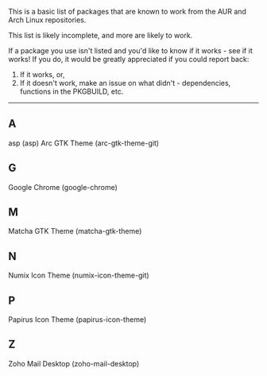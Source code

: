This is a basic list of packages that are known to work from the AUR and Arch Linux repositories.

This list is likely incomplete, and more are likely to work.

If a package you use isn't listed and you'd like to know if it works - see if it works! If you do, it would be greatly appreciated if you could report back:

1. If it works, or,
2. If it doesn't work, make an issue on what didn't - dependencies, functions in the PKGBUILD, etc.

---

## A
asp (asp)
Arc GTK Theme (arc-gtk-theme-git)

## G
Google Chrome (google-chrome)

## M
Matcha GTK Theme (matcha-gtk-theme)

## N
Numix Icon Theme (numix-icon-theme-git)

## P
Papirus Icon Theme (papirus-icon-theme)

## Z
Zoho Mail Desktop (zoho-mail-desktop)

